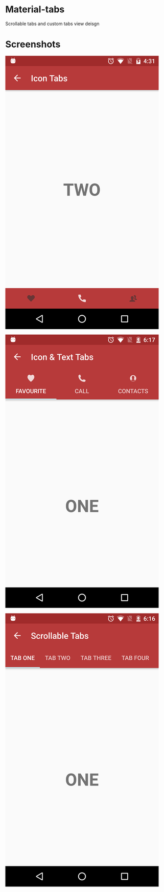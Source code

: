 # Material-tabs
Scrollable tabs and custom tabs view deisgn

Screenshots
===========

![ScreenShot](https://github.com/trbala0205/Material-tabs/blob/master/screenshots/bottom_tabs.png?raw=true)

![ScreenShot](https://github.com/trbala0205/Material-tabs/blob/master/screenshots/customTabs.png?raw=true)

![ScreenShot](https://github.com/trbala0205/Material-tabs/blob/master/screenshots/scrollableTabs.png?raw=true)
